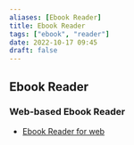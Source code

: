 ```yaml
---
aliases: [Ebook Reader]
title: Ebook Reader
tags: ["ebook", "reader"]
date: 2022-10-17 09:45
draft: false
---
```


## Ebook Reader

### Web-based Ebook Reader

- [Ebook Reader for web](https://www.loudreader.com/)
